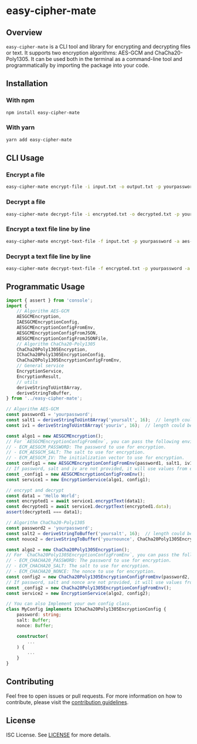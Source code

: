 # easy-cipher-mate

## Overview
`easy-cipher-mate` is a CLI tool and library for encrypting and decrypting files or text. It supports two encryption algorithms: AES-GCM and ChaCha20-Poly1305. It can be used both in the terminal as a command-line tool and programmatically by importing the package into your code.

## Installation

### With npm
```bash
npm install easy-cipher-mate
```

### With yarn
```bash
yarn add easy-cipher-mate
```

## CLI Usage

### Encrypt a file
```bash
easy-cipher-mate encrypt-file -i input.txt -o output.txt -p yourpassword -a aes-gcm
```

### Decrypt a file
```bash
easy-cipher-mate decrypt-file -i encrypted.txt -o decrypted.txt -p yourpassword -a aes-gcm
```

### Encrypt a text file line by line
```bash
easy-cipher-mate encrypt-text-file -f input.txt -p yourpassword -a aes-gcm
```

### Decrypt a text file line by line
```bash
easy-cipher-mate decrypt-text-file -f encrypted.txt -p yourpassword -a aes-gcm
```

## Programmatic Usage

```ts
import { assert } from 'console';
import {
    // Algorithm AES-GCM
    AESGCMEncryption,
    IAESGCMEncryptionConfig,
    AESGCMEncryptionConfigFromEnv,
    AESGCMEncryptionConfigFromJSON,
    AESGCMEncryptionConfigFromJSONFile,
    // Algorithm ChaCha20-Poly1305
    ChaCha20Poly1305Encryption,
    IChaCha20Poly1305EncryptionConfig,
    ChaCha20Poly1305EncryptionConfigFromEnv,
    // General service
    EncryptionService,
    EncryptionResult,
    // utils
    deriveStringToUint8Array,
    deriveStringToBuffer,
} from '../easy-cipher-mate';

// Algorithm AES-GCM
const password1 = 'yourpassword';
const salt1 = deriveStringToUint8Array('yoursalt', 16);  // length could be any length
const iv1 = deriveStringToUint8Array('youriv', 16);  // length could be any length

const algo1 = new AESGCMEncryption();
// For `AESGCMEncryptionConfigFromEnv`, you can pass the following environment variables:
// - ECM_AESGCM_PASSWORD: The password to use for encryption.
// - ECM_AESGCM_SALT: The salt to use for encryption.
// - ECM_AESGCM_IV: The initialization vector to use for encryption.
const config1 = new AESGCMEncryptionConfigFromEnv(password1, salt1, iv1);
// If password, salt and iv are not provided, it will use values from environment variables.
const _config1 = new AESGCMEncryptionConfigFromEnv();
const service1 = new EncryptionService(algo1, config1);

// encrypt and decrypt
const data1 = 'Hello World';
const encrypted1 = await service1.encryptText(data1);
const decrypted1 = await service1.decryptText(encrypted1.data);
assert(decrypted1 === data1);

// Algorithm ChaCha20-Poly1305
const password2 = 'yourpassword';
const salt2 = deriveStringToBuffer('yoursalt', 16);  // length could be any length
const nouce2 = deriveStringToBuffer('yournounce', ChaCha20Poly1305Encryption.NONCE_LENGTH);

const algo2 = new ChaCha20Poly1305Encryption();
// For `ChaCha20Poly1305EncryptionConfigFromEnv`, you can pass the following environment variables:
// - ECM_CHACHA20_PASSWORD: The password to use for encryption.
// - ECM_CHACHA20_SALT: The salt to use for encryption.
// - ECM_CHACHA20_NONCE: The nonce to use for encryption.
const config2 = new ChaCha20Poly1305EncryptionConfigFromEnv(password2, salt2, nouce2);
// If password, salt and nonce are not provided, it will use values from environment variables.
const _config2 = new ChaCha20Poly1305EncryptionConfigFromEnv();
const service2 = new EncryptionService(algo2, config2);

// You can also Implement your own config class.
class MyConfig implements IChaCha20Poly1305EncryptionConfig {
    password: string;
    salt: Buffer;
    nonce: Buffer;

    constructor(
        ...
    ) {
        ...
    }
}
```

## Contributing
Feel free to open issues or pull requests. For more information on how to contribute, please visit the [contribution guidelines](CONTRIBUTING.md).

## License
ISC License. See [LICENSE](LICENSE) for more details.

